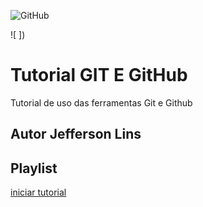 ![GitHub](https://img.shields.io/github/license/jefferson2005/git-e-github)

![ ])
# Tutorial GIT E GitHub
Tutorial de uso das ferramentas Git e Github
## Autor Jefferson Lins 
## Playlist
[iniciar tutorial](https://joseassis.com.br/cursos/gitegithub.html)
